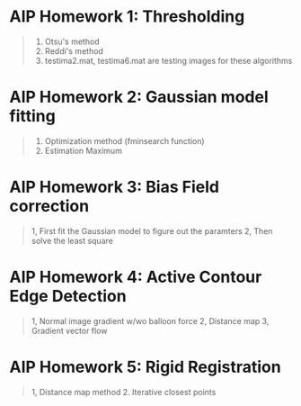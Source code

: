# AIP Homework 1: Thresholding
> 1. Otsu's method 
> 2. Reddi's method
> 3. testima2.mat, testima6.mat are testing images for these algorithms
# AIP Homework 2: Gaussian model fitting
> 1. Optimization method (fminsearch function)
> 2. Estimation Maximum 
# AIP Homework 3: Bias Field correction 
> 1, First fit the Gaussian model to figure out the paramters
> 2, Then solve the least square 
# AIP Homework 4: Active Contour Edge Detection
> 1, Normal image gradient w/wo balloon force
> 2, Distance map 
> 3, Gradient vector flow
# AIP Homework 5: Rigid Registration
> 1, Distance map method
> 2. Iterative closest points

